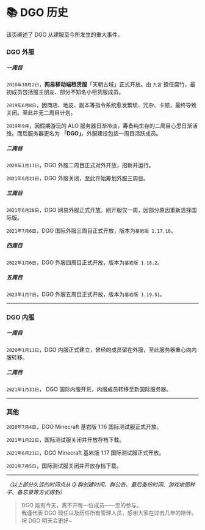 <!-- information/DGOHistory -->

# 📚 DGO 历史

该页阐述了 DGO 从建服至今所发生的重大事件。

### DGO 外服

##### 一周目

`2018年10月2日`，**网易移动端租赁服**「天朝古域」正式开放。由 `九言` 担任腐竹，最初成员包括服主朋友、部分不知名小租赁服成员。

`2019年6月8日`，因商店、地皮、副本等指令系统愈发繁琐、冗杂、卡顿，最终导致关闭。至此并无二周目计划。

`2019年9月`，因假期游玩的 ALO 服务器日渐冷淡，筹备纯生存的二周目心思日渐活络。而后服务器更名为 **「DGO」**。外服建设包括一周目活跃成员。

##### 二周目

`2020年1月11日`，DGO 外服二周目正式对外开放，招新并运行。

`2021年6月21日`，DGO 外服关闭，至此开始筹划外服三周目。

##### 三周目

`2021年6月28日`，DGO 网易外服正式开放。刚开服仅一周，因部分原因重新选择国际版。

`2021年7月6日`，DGO 国际外服三周目正式开放，版本为`基岩版 1.17.10`。

##### 四周目

`2022年1月6日`，DGO 外服四周目正式开放，版本为`基岩版 1.18.2`。

##### 五周目

`2023年1月7日`，DGO 外服五周目正式开放，版本为`基岩版 1.19.51`。

---

### DGO 内服

##### 一周目

`2020年1月11日`，DGO 内服正式建立，曾经的成员留在外服，至此服务器重心向内服转移。

##### 二周目

`2021年1月31日`， DGO 国际内服开荒，内服成员转移至新国际服务器。

---

### 其他

`2020年7月4日`，DGO Minecraft 基岩版 1.16 国际测试服正式开放。

`2021年1月22日`，国际测试服关闭并开放存档下载。

`2021年6月21日`，DGO Minecraft 基岩版 1.17 国际测试服正式开放。

`2021年7月5日`，国际测试服关闭并开放存档下载。

---

_（以上部分久远的时间点从 Q 群创建时间、群公告、最后备份时间、游戏地图种子、备忘录等方式得到）_

> DGO 能有今天，离不开每一位成员——您的参与。<br/>
> 我谨代表 DGO 现任以及历任所有管理人员，感谢大家在过去几年的陪伴。祝 DGO 明天会更好~
